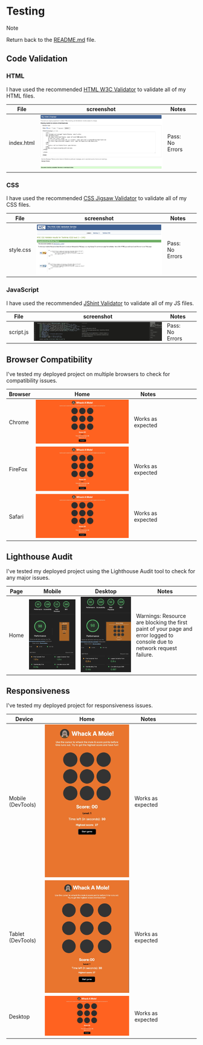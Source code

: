 # Testing

> [!NOTE]  
> Return back to the [README.md](README.md) file.

## Code Validation

### HTML

I have used the recommended [HTML W3C Validator](https://validator.w3.org) to validate all of my HTML files.

| File | screenshot | Notes |                                                                                                 |
| --- | --- | --- | ----------------------------------------------------------------------------------------------------------|
| index.html | ![screenshot](assets/images/html-validation.webp) | Pass: No Errors |

### CSS

I have used the recommended [CSS Jigsaw Validator](https://jigsaw.w3.org/css-validator) to validate all of my CSS files.

| File | screenshot | Notes |                                                                                                 |
| --- | --- | --- | ----------------------------------------------------------------------------------------------------------|
| style.css  | ![screenshot](assets/images/css-validation.webp) |  Pass: No Errors |

### JavaScript

I have used the recommended [JShint Validator](https://jshint.com) to validate all of my JS files.

| File | screenshot | Notes |                                                                                                 |
| --- | --- | --- | ----------------------------------------------------------------------------------------------------------|
| script.js  | ![screenshot](assets/images/java-validation.webp) |  Pass: No Errors |


## Browser Compatibility

I've tested my deployed project on multiple browsers to check for compatibility issues.

| Browser| Home | Notes |  |  |  |  |  |  | 
| --- | --- | --- | --- | --- | --- | --- | --- | --- | 
| Chrome | ![screenshot](assets/images/chrome-home-page.webp) | Works as expected |
| FireFox | ![screenshot](assets/images/firefox-home-page.webp) | Works as expected |
| Safari | ![screenshot](assets/images/safari-home-page.webp) | Works as expected |

## Lighthouse Audit

I've tested my deployed project using the Lighthouse Audit tool to check for any major issues.

| Page | Mobile | Desktop | Notes |
| --- | --- | --- | --- |
| Home | ![screenshot](assets/images/lhs-mobile.webp) | ![screenshot](assets/images/lhs-desktop.webp) | Warnings: Resource are blocking the first paint of your page and error logged to console due to network request failure. |

## Responsiveness

I've tested my deployed project for responsiveness issues.

| Device| Home | Notes |  |  |  |  |  |  |
| --- | --- | --- | --- | --- | --- | --- | --- | --- |
| Mobile (DevTools) | ![screenshot](assets/images/mobile-responsive.webp) |  Works as expected |
| Tablet (DevTools) | ![screenshot](assets/images/tablet-responsive.webp) |  Works as expected |
| Desktop | ![screenshot](assets/images/chrome-home-page.webp) | Works as expected |
